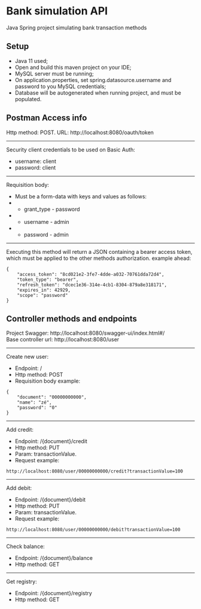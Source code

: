 # Bank simulation API

Java Spring project simulating bank transaction methods

## Setup
- Java 11 used;
- Open and build this maven project on your IDE;
- MySQL server must be running;
- On application.properties, set spring.datasource.username and password to you MySQL credentials;
- Database will be autogenerated when running project, and must be populated.

## Postman Access info
Http method: POST. URL: http://localhost:8080/oauth/token
___
Security client credentials to be used on Basic Auth:
- username: client
- password: client
___
Requisition body: 
- Must be a form-data with keys and values as follows:
- - grant_type - password
- - username - admin
- - password - admin  
___
Executing this method will return a JSON containing a bearer access token, which must be applied to the other methods authorization. example ahead:
```
{
    "access_token": "8cd021e2-3fe7-4dde-a032-70761dda72d4",
    "token_type": "bearer",
    "refresh_token": "dcec1e36-314e-4cb1-8304-879a8e318171",
    "expires_in": 42929,
    "scope": "password"
}
```
## Controller methods and endpoints
Project Swagger: http://localhost:8080/swagger-ui/index.html#/  
Base controller url: http://localhost:8080/user
___
Create new user:
- Endpoint: /
- Http method: POST
- Requisition body example:
```
{
    "document": "00000000000",
    "name": "zé",
    "password": "0"
}
```
___
Add credit:
- Endpoint: /{document}/credit
- Http method: PUT
- Param: transactionValue.
- Request example:
```
http://localhost:8080/user/00000000000/credit?transactionValue=100
```
___
Add debit:
- Endpoint: /{document}/debit
- Http method: PUT
- Param: transactionValue.
- Request example:
```
http://localhost:8080/user/00000000000/debit?transactionValue=100
```
___
Check balance:
- Endpoint: /{document}/balance
- Http method: GET
___
Get registry:
- Endpoint: /{document}/registry
- Http method: GET
